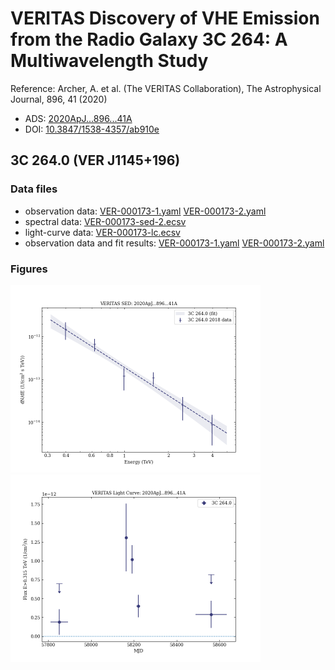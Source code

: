 # VERITAS Discovery of VHE Emission from the Radio Galaxy 3C 264: A Multiwavelength Study

Reference:
Archer, A. et al. (The VERITAS Collaboration), The Astrophysical Journal, 896, 41 (2020)

- ADS: [2020ApJ...896...41A](http://adsabs.harvard.edu/abs/2020ApJ...896...41A)
- DOI: [10.3847/1538-4357/ab910e](https://doi.org/10.3847/1538-4357/ab910e)

## 3C 264.0 (VER J1145+196)
### Data files

- observation data: [VER-000173-1.yaml](VER-000173-1.yaml)  [VER-000173-2.yaml](VER-000173-2.yaml)  
- spectral data: [VER-000173-sed-2.ecsv](VER-000173-sed-2.ecsv)  
- light-curve data: [VER-000173-lc.ecsv](VER-000173-lc.ecsv)  
- observation data and fit results: [VER-000173-1.yaml](VER-000173-1.yaml)  [VER-000173-2.yaml](VER-000173-2.yaml)  


### Figures

<img src="figures/2020ApJ...896...41A-VER-173-2-sed.png" alt="drawing" width="400"/>
<img src="figures/2020ApJ...896...41A-VER-173-1-lc.png" alt="drawing" width="400"/>


